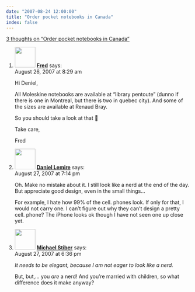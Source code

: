 ```yaml
---
date: "2007-08-24 12:00:00"
title: "Order pocket notebooks in Canada"
index: false
---
```


[3 thoughts on &ldquo;Order pocket notebooks in Canada&rdquo;](/lemire/blog/2007/08-24-where-to-order-cool-pocket-notebooks-in-canada)

<ol class="comment-list">
<li id="comment-49458" class="comment even thread-even depth-1">
<div class="comment-author vcard">
<img alt src="https://secure.gravatar.com/avatar/9782d95ba1892b26a8fb1c75fc88c725?s=56&#038;d=mm&#038;r=g" srcset="https://secure.gravatar.com/avatar/9782d95ba1892b26a8fb1c75fc88c725?s=112&#038;d=mm&#038;r=g 2x" class="avatar avatar-56 photo" height="56" width="56" decoding="async" /> <b class="fn"><a href="http://fgiasson.com/blog/" class="url" rel="ugc external nofollow">Fred</a></b> <span class="says">says:</span> </div>
<div class="comment-metadata"><time datetime="2007-08-26T08:29:16+00:00">August 26, 2007 at 8:29 am</time></a> </div>
<div class="comment-content">
<p>Hi Deniel,</p>
<p>All Moleskine notebooks are available at &ldquo;library pentoute&rdquo; (dunno if there is one in Montreal, but there is two in quebec city). And some of the sizes are available at Renaud Bray.</p>
<p>So you should take a look at that 🙂</p>
<p>Take care,</p>
<p>Fred</p>
</div>
</li>
<li id="comment-49464" class="comment odd alt thread-odd thread-alt depth-1">
<div class="comment-author vcard">
<img alt src="https://secure.gravatar.com/avatar/6518c23aacab4c42dd2c5b9b57b79fb5?s=56&#038;d=mm&#038;r=g" srcset="https://secure.gravatar.com/avatar/6518c23aacab4c42dd2c5b9b57b79fb5?s=112&#038;d=mm&#038;r=g 2x" class="avatar avatar-56 photo" height="56" width="56" decoding="async" /> <b class="fn"><a href="https://lemire.me/blog/" class="url" rel="ugc">Daniel Lemire</a></b> <span class="says">says:</span> </div>
<div class="comment-metadata"><time datetime="2007-08-27T19:14:03+00:00">August 27, 2007 at 7:14 pm</time></a> </div>
<div class="comment-content">
<p>Oh. Make no mistake about it. I still look like a nerd at the end of the day. But appreciate good design, even in the small things&#8230; </p>
<p>For example, I hate how 99% of the cell. phones look. If only for that, I would not carry one. I can&rsquo;t figure out why they can&rsquo;t design a pretty cell. phone? The iPhone looks ok though I have not seen one up close yet.</p>
</div>
</li>
<li id="comment-49461" class="comment even thread-even depth-1">
<div class="comment-author vcard">
<img alt src="https://secure.gravatar.com/avatar/dada9de44173d6c1b13691554ef8e974?s=56&#038;d=mm&#038;r=g" srcset="https://secure.gravatar.com/avatar/dada9de44173d6c1b13691554ef8e974?s=112&#038;d=mm&#038;r=g 2x" class="avatar avatar-56 photo" height="56" width="56" loading="lazy" decoding="async" /> <b class="fn"><a href="https://expert-opinion.blogspot.com/" class="url" rel="ugc external nofollow">Michael Stiber</a></b> <span class="says">says:</span> </div>
<div class="comment-metadata"><time datetime="2007-08-27T18:36:53+00:00">August 27, 2007 at 6:36 pm</time></a> </div>
<div class="comment-content">
<p><i> It needs to be elegant, because I am not eager to look like a nerd.</i></p>
<p>But, but,&#8230; you <i>are</i> a nerd! And you&rsquo;re married with children, so what difference does it make anyway?</p>
</div>
</li>
</ol>
